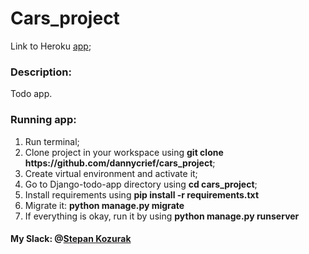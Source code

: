 <h1>Cars_project</h1>
<p>Link to Heroku <a href="#">app</a>;</p>
<h3>Description:</h3>
<p>Todo app.</p>
<h3>Running app:</h3>
<ol>
<li>Run terminal;</li>
<li>Clone project in your workspace using <b>git clone https://github.com/dannycrief/cars_project</b>;</li>
<li>Create virtual environment and activate it;</li>
<li>Go to Django-todo-app directory using <b>cd cars_project</b>;</li>
<li>Install requirements using <b>pip install -r requirements.txt</b></li>
<li>Migrate it: <b>python manage.py migrate</b></li>
<li>If everything is okay, run it by using <b>python manage.py runserver</b></li>
</ol>
<h4>My Slack: @<u>Stepan Kozurak</u></h4>


